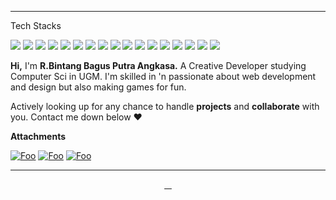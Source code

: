 <div align="center">
    <img src="https://sandboxes-js.now.sh/img/readme/errbint500.gif" alt="" >
</div>

---

Tech Stacks

![](https://img.shields.io/badge/JAVASCRIPT%20-%23323330.svg?&style=flat&logo=javascript&logoColor=F0DB4F) 
![](https://img.shields.io/badge/PHP%20-%23474A8A.svg?&style=flat&logo=php&logoColor=white) 
![](https://img.shields.io/badge/REACT%20-%232DB2D4.svg?&style=flat&logo=react&logoColor=white) 
![](https://img.shields.io/badge/NEXT%20-%23000000.svg?&style=flat&logo=next.js&logoColor=white) 
![](https://img.shields.io/badge/GATSBY%20-%23663399.svg?&style=flat&logo=gatsby&logoColor=white) 
![](https://img.shields.io/badge/FIREBASE%20-%23FFA611.svg?&style=flat&logo=firebase&logoColor=white) 
![](https://img.shields.io/badge/VUE%20-%234FC08D.svg?&style=flat&logo=vue.js&logoColor=white) 
![](https://img.shields.io/badge/THREE%20-%23000000.svg?&style=flat&logo=three.js&logoColor=white) 
![](https://img.shields.io/badge/WEBGL%20-%234D0A0C.svg?&style=flat&logo=webgl&logoColor=white)
![](https://img.shields.io/badge/FIGMA%20-%23F24E1E.svg?&style=flat&logo=figma&logoColor=white) 
![](https://img.shields.io/badge/FRAMER%20-%23325ACE.svg?&style=flat&logo=framer&logoColor=white) 
![](https://img.shields.io/badge/NODE%20-%233C873A.svg?&style=flat&logo=node.js&logoColor=white) 
![](https://img.shields.io/badge/ex_EXPRESS%20-%235f5f5f.svg) 
![](https://img.shields.io/badge/LARAVEL%20-%23FB503B.svg?&style=flat&logo=laravel&logoColor=white) 
![](https://img.shields.io/badge/MONGODB%20-%235Ca75A.svg?&style=flat&logo=mongodb&logoColor=white) 
![](https://img.shields.io/badge/MYSQL%20-%2300758F.svg?&style=flat&logo=mysql&logoColor=white) 
![](https://img.shields.io/badge/et%20cetera...%20-%23fafafa.svg)

**Hi,**
I'm  **R.Bintang Bagus Putra Angkasa.** A Creative Developer studying Computer Sci in UGM. I'm skilled in 'n passionate about web development and design but also making games for fun.

Actively looking up for any chance to handle **projects** and **collaborate** with you. Contact me down below ❤️

**Attachments**

[![Foo](https://sandboxes-js.now.sh/img/readme/btn1.svg)](http://errbint.net/)
[![Foo](https://sandboxes-js.now.sh/img/readme/btn2.svg)](https://errbint.net/figma) 
[![Foo](https://sandboxes-js.now.sh/img/readme/btn3.svg)](https://errbint.net/cv)

------

<div align="center">
    <a href="https://instagram.com/errbint">
        <img src="https://sandboxes-js.now.sh/img/readme/instagram.svg" alt="">
    </a>  
    <a href="https://wa.me/628988355006">
        <img src="https://sandboxes-js.now.sh/img/readme/whatsapp.svg" alt="">
    </a>  
    <a href="https://line.me/ti/p/FwXuuM_qrV">
        <img src="https://sandboxes-js.now.sh/img/readme/line.svg" alt="">
    </a>  
    <a href="https://www.linkedin.com/in/r-bintang-bagus-putra-angkasa-41a6b1188">
        <img src="https://sandboxes-js.now.sh/img/readme/linkedin.svg" alt="">
    </a>
</div>
